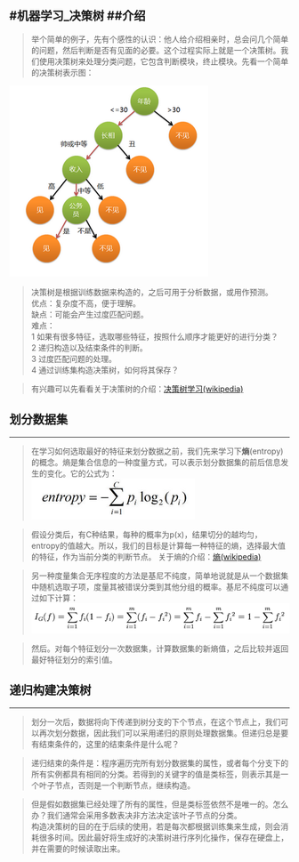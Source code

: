 ﻿#机器学习_决策树
##介绍
--------------------------------
>举个简单的例子，先有个感性的认识：他人给介绍相亲时，总会问几个简单的问题，然后判断是否有见面的必要。这个过程实际上就是一个决策树。我们使用决策树来处理分类问题，它包含判断模块，终止模块。先看一个简单的决策树表示图：

![决策树举例](/images/jiqixuexi/jueceshu_jueceshu.png)

>决策树是根据训练数据来构造的，之后可用于分析数据，或用作预测。<br>
>优点：复杂度不高，便于理解。<br>
>缺点：可能会产生过度匹配问题。<br>
>难点：<br>
>   1 如果有很多特征，选取哪些特征，按照什么顺序才能更好的进行分类？<br>
    2 递归构造以及结束条件的判断。<br>
    3 过度匹配问题的处理。<br>
    4 通过训练集构造决策树，如何将其保存？<br>

>有兴趣可以先看看关于决策树的介绍：[决策树学习(wikipedia)](http://zh.wikipedia.org/wiki/%E5%86%B3%E7%AD%96%E6%A0%91%E5%AD%A6%E4%B9%A0)

## 划分数据集
--------------------------------
>在学习如何选取最好的特征来划分数据之前，我们先来学习下<strong>熵</strong>(entropy)的概念。熵是集合信息的一种度量方式，可以表示划分数据集的前后信息发生的变化。它的公式为：<br>
>![熵](/images/jiqixuexi/jueceshu_shang.png)

>假设分类后，有C种结果，每种的概率为p(x)，结果切分的越均匀，entropy的值越大。所以，我们的目标是计算每一种特征的熵，选择最大值的特征，作为当前分类的判断节点。
>关于熵的介绍：[熵(wikipedia)](http://zh.wikipedia.org/wiki/%E4%BF%A1%E6%81%AF%E7%86%B5)

>另一种度量集合无序程度的方法是基尼不纯度，简单地说就是从一个数据集中随机选取子项，度量其被错误分类到其他分组的概率。基尼不纯度可以通过如下计算：
>![基尼不纯度](/images/jiqixuexi/jueceshu_jini.PNG)<br>

>然后。对每个特征划分一次数据集，计算数据集的新熵值，之后比较并返回最好特征划分的索引值。

## 递归构建决策树
--------------------------------
>划分一次后，数据将向下传递到树分支的下个节点，在这个节点上，我们可以再次划分数据，因此我们可以采用递归的原则处理数据集。但递归总是要有结束条件的，这里的结束条件是什么呢？<br>

>递归结束的条件是：程序遍历完所有划分数据集的属性，或者每个分支下的所有实例都具有相同的分类。若得到的关键字的值是类标签，则表示其是一个叶子节点，否则是一个判断节点，继续构造。<br>

>但是假如数据集已经处理了所有的属性，但是类标签依然不是唯一的。怎么办？我们通常会采用多数表决非方法决定该叶子节点的分类。<br>
>构造决策树的目的在于后续的使用，若是每次都根据训练集来生成，则会消耗很多时间。因此最好将生成好的决策树进行序列化操作，保存在硬盘上，并在需要的时候读取出来。<br>


